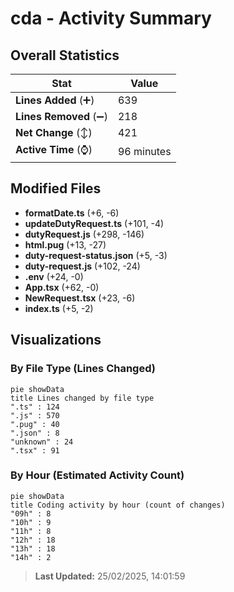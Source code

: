 # cda - Activity Summary 

## Overall Statistics

| Stat                   | Value                                                             |
| ---------------------- | ----------------------------------------------------------------- |
| **Lines Added** (➕)   | 639                                          |
| **Lines Removed** (➖) | 218                                        |
| **Net Change** (↕)    | 421                |
| **Active Time** (⌚)   | 96 minutes |


## Modified Files
- **formatDate.ts** (+6, -6)
- **updateDutyRequest.ts** (+101, -4)
- **dutyRequest.js** (+298, -146)
- **html.pug** (+13, -27)
- **duty-request-status.json** (+5, -3)
- **duty-request.js** (+102, -24)
- **.env** (+24, -0)
- **App.tsx** (+62, -0)
- **NewRequest.tsx** (+23, -6)
- **index.ts** (+5, -2)

## Visualizations

### By File Type (Lines Changed)

```mermaid
pie showData
title Lines changed by file type
".ts" : 124
".js" : 570
".pug" : 40
".json" : 8
"unknown" : 24
".tsx" : 91
```

### By Hour (Estimated Activity Count)

```mermaid
pie showData
title Coding activity by hour (count of changes)
"09h" : 8
"10h" : 9
"11h" : 8
"12h" : 18
"13h" : 18
"14h" : 2
```


> **Last Updated:** 25/02/2025, 14:01:59